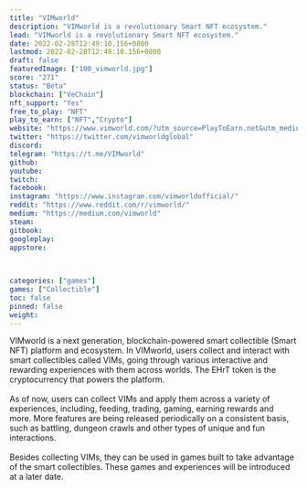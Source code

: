 ```yaml
---
title: "VIMworld"
description: "VIMworld is a revolutionary Smart NFT ecosystem."
lead: "VIMworld is a revolutionary Smart NFT ecosystem."
date: 2022-02-28T12:49:10.156+0800
lastmod: 2022-02-28T12:49:10.156+0800
draft: false
featuredImage: ["100_vimworld.jpg"]
score: "271"
status: "Beta"
blockchain: ["VeChain"]
nft_support: "Yes"
free_to_play: "NFT"
play_to_earn: ["NFT","Crypto"]
website: "https://www.vimworld.com/?utm_source=PlayToEarn.net&utm_medium=organic&utm_campaign=gamepage"
twitter: "https://twitter.com/vimworldglobal"
discord: 
telegram: "https://t.me/VIMworld"
github: 
youtube: 
twitch: 
facebook: 
instagram: "https://www.instagram.com/vimworldofficial/"
reddit: "https://www.reddit.com/r/vimworld/"
medium: "https://medium.com/vimworld"
steam: 
gitbook: 
googleplay: 
appstore: 

  
    
categories: ["games"]
games: ["Collectible"]
toc: false
pinned: false
weight: 
---
```

VIMworld is a next generation, blockchain-powered smart collectible (Smart NFT) platform and ecosystem. In VIMworld, users collect and interact with smart collectibles called VIMs, going through various interactive and rewarding experiences with them across worlds. The EHrT token is the cryptocurrency that powers the platform.<br> <br> As of now, users can collect VIMs and apply them across a variety of experiences, including, feeding, trading, gaming, earning rewards and more. More features are being released periodically on a consistent basis, such as battling, dungeon crawls and other types of unique and fun interactions.<br> <br> Besides collecting VIMs, they can be used in games built to take advantage of the smart collectibles. These games and experiences will be introduced at a later date.